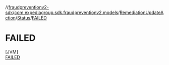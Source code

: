 //[fraudpreventionv2-sdk](../../../../../index.md)/[com.expediagroup.sdk.fraudpreventionv2.models](../../../index.md)/[RemediationUpdateAction](../../index.md)/[Status](../index.md)/[FAILED](index.md)

# FAILED

[JVM]\
[FAILED](index.md)
